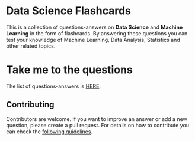 # Data Science Flashcards
This is a collection of questions-answers on **Data Science** and **Machine Learning** in the form of flashcards. By answering these questions you can test your knowledge of Machine Learning, Data Analysis, Statistics and other related topics. 

# Take me to the questions
The list of questions-answers is [HERE](https://klaus78.github.io/Data_Science_Flashcards). 

## Contributing
Contributors are welcome. If you want to improve an answer or add a new question, please create a pull request. For details on how to contribute you can check the [following guidelines](https://github.com/klaus78/Data_Science_Flashcards/blob/master/Contributing.md).
